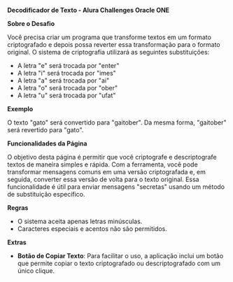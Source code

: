 **Decodificador de Texto - Alura Challenges Oracle ONE**

**Sobre o Desafio**

Você precisa criar um programa que transforme textos em um formato criptografado e depois possa reverter essa transformação para o formato original. O sistema de criptografia utilizará as seguintes substituições:

- A letra "e" será trocada por "enter"
- A letra "i" será trocada por "imes"
- A letra "a" será trocada por "ai"
- A letra "o" será trocada por "ober"
- A letra "u" será trocada por "ufat"

**Exemplo**

O texto "gato" será convertido para "gaitober". Da mesma forma, "gaitober" será revertido para "gato".

**Funcionalidades da Página**

O objetivo desta página é permitir que você criptografe e descriptografe textos de maneira simples e rápida. Com a ferramenta, você pode transformar mensagens comuns em uma versão criptografada e, em seguida, converter essa versão de volta para o texto original. Essa funcionalidade é útil para enviar mensagens "secretas" usando um método de substituição específico.

**Regras**

- O sistema aceita apenas letras minúsculas.
- Caracteres especiais e acentos não são permitidos.

**Extras**

- **Botão de Copiar Texto**: Para facilitar o uso, a aplicação inclui um botão que permite copiar o texto criptografado ou descriptografado com um único clique.
